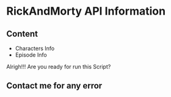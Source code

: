 # RickAndMorty API Information

## Content

- Characters Info
- Episode Info


Alrigh!!! Are you ready for run this Script?
##
## Contact me for any error 
